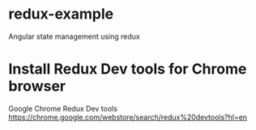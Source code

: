 # redux-example
Angular state management using redux

# Install Redux Dev tools for Chrome browser 

Google Chrome Redux Dev tools
https://chrome.google.com/webstore/search/redux%20devtools?hl=en
